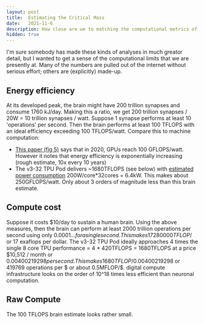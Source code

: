 ```yaml
---
layout: post
title:  Estimating the Critical Mass
date:   2021-11-6
description: How close are we to matching the computational metrics of the brain?
hidden: true
---
```


I'm sure somebody has made these kinds of analyses in much greator detail, but I wanted to get a sense of the computational limits that we are presently at. Many of the numbers are pulled out of the internet without serious effort; others are (explicitly) made-up.

## Energy efficiency
At its developed peak, the brain might have 200 trillion synapses and consume 1760 kJ/day. Making this a ratio, we get 200 trillion synapses / 20W = 10 trillion synapses / watt. Suppose 1 synapse performs at least 10 'operations' per second. Then the brain performs at least 100 TFLOPS with an ideal efficiency exceeding 100 TFLOPS/watt. Compare this to machine computation:
- [This paper (fig 5)](https://arxiv.org/pdf/1911.11313.pdf) says that in 2020, GPUs reach 100 GFLOPS/watt. However it notes that energy efficiency is exponentially increasing (rough estimate, 10x every 10 years)
- The v3-32 TPU Pod delivers ~1680TFLOPS (see below) with [estimated power consumption](https://www.nextplatform.com/2018/05/10/tearing-apart-googles-tpu-3-0-ai-coprocessor/) 200W/core*32cores = 6.4kW. This makes about 250GFLOPS/watt. Only about 3 orders of magnitude less than this brain estimate.

## Compute cost
Suppose it costs $10/day to sustain a human brain. Using the above measures, then the brain can perform at least 2000 trillion operations per second using only $0.0001... for a single second. This makes 17280000 TFLOP/$ or 17 exaflops per dollar. The v3-32 TPU Pod ideally approaches 4 times the single 8 core TPU performance = 4 * 420TFLOPS = 1680TFLOPS at a price $10,512 / month or $0.00400219298 per second. This makes 1680TFLOP/$0.00400219298 or 419769 operations per $ or about 0.5MFLOP/$. digital compute infrastructure looks on the order of 10^18 times less efficient than neuronal computation.

## Raw Compute
The 100 TFLOPS brain estimate looks rather small.